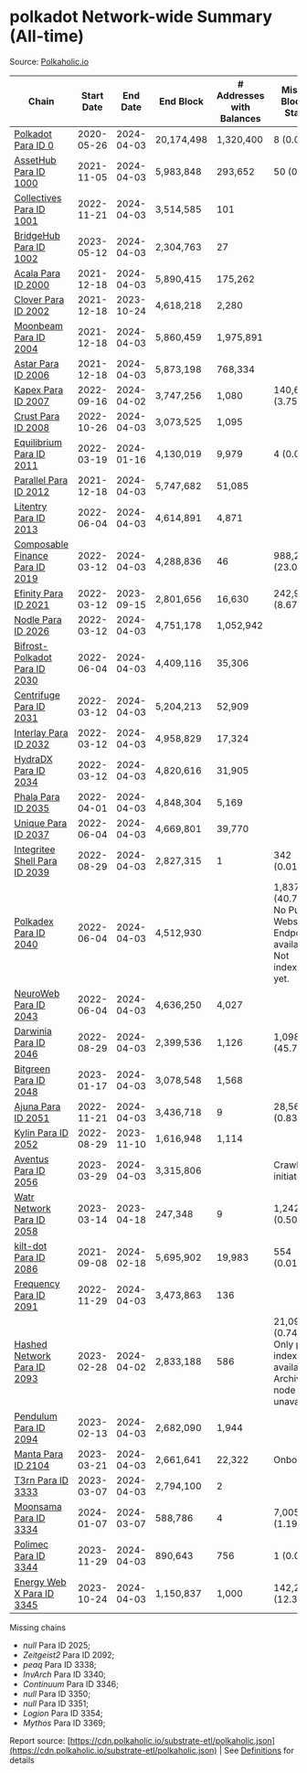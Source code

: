 # polkadot Network-wide Summary (All-time)

Source: [Polkaholic.io](https://polkaholic.io)


| Chain            | Start Date | End Date | End Block | # Addresses with Balances | Missing Blocks / Status |
| ---------------- | ---------- | ---------| --------- | ------------------------- | ----------------------- |
| [Polkadot Para ID 0](/polkadot/0-polkadot) | 2020-05-26 | 2024-04-03 | 20,174,498 |  1,320,400 | 8 (0.00%)  |
| [AssetHub Para ID 1000](/polkadot/1000-assethub) | 2021-11-05 | 2024-04-03 | 5,983,848 |  293,652 | 50 (0.00%)  |
| [Collectives Para ID 1001](/polkadot/1001-collectives) | 2022-11-21 | 2024-04-03 | 3,514,585 |  101 |    |
| [BridgeHub Para ID 1002](/polkadot/1002-bridgehub) | 2023-05-12 | 2024-04-03 | 2,304,763 |  27 |    |
| [Acala Para ID 2000](/polkadot/2000-acala) | 2021-12-18 | 2024-04-03 | 5,890,415 |  175,262 |    |
| [Clover Para ID 2002](/polkadot/2002-clover) | 2021-12-18 | 2023-10-24 | 4,618,218 |  2,280 |    |
| [Moonbeam Para ID 2004](/polkadot/2004-moonbeam) | 2021-12-18 | 2024-04-03 | 5,860,459 |  1,975,891 |    |
| [Astar Para ID 2006](/polkadot/2006-astar) | 2021-12-18 | 2024-04-03 | 5,873,198 |  768,334 |    |
| [Kapex Para ID 2007](/polkadot/2007-kapex) | 2022-09-16 | 2024-04-02 | 3,747,256 |  1,080 | 140,668 (3.75%)  |
| [Crust Para ID 2008](/polkadot/2008-crust) | 2022-10-26 | 2024-04-03 | 3,073,525 |  1,095 |    |
| [Equilibrium Para ID 2011](/polkadot/2011-equilibrium) | 2022-03-19 | 2024-01-16 | 4,130,019 |  9,979 | 4 (0.00%)  |
| [Parallel Para ID 2012](/polkadot/2012-parallel) | 2021-12-18 | 2024-04-03 | 5,747,682 |  51,085 |    |
| [Litentry Para ID 2013](/polkadot/2013-litentry) | 2022-06-04 | 2024-04-03 | 4,614,891 |  4,871 |    |
| [Composable Finance Para ID 2019](/polkadot/2019-composable) | 2022-03-12 | 2024-04-03 | 4,288,836 |  46 | 988,228 (23.04%)  |
| [Efinity Para ID 2021](/polkadot/2021-efinity) | 2022-03-12 | 2023-09-15 | 2,801,656 |  16,630 | 242,949 (8.67%)  |
| [Nodle Para ID 2026](/polkadot/2026-nodle) | 2022-03-12 | 2024-04-03 | 4,751,178 |  1,052,942 |    |
| [Bifrost-Polkadot Para ID 2030](/polkadot/2030-bifrost) | 2022-06-04 | 2024-04-03 | 4,409,116 |  35,306 |    |
| [Centrifuge Para ID 2031](/polkadot/2031-centrifuge) | 2022-03-12 | 2024-04-03 | 5,204,213 |  52,909 |    |
| [Interlay Para ID 2032](/polkadot/2032-interlay) | 2022-03-12 | 2024-04-03 | 4,958,829 |  17,324 |    |
| [HydraDX Para ID 2034](/polkadot/2034-hydradx) | 2022-03-12 | 2024-04-03 | 4,820,616 |  31,905 |    |
| [Phala Para ID 2035](/polkadot/2035-phala) | 2022-04-01 | 2024-04-03 | 4,848,304 |  5,169 |    |
| [Unique Para ID 2037](/polkadot/2037-unique) | 2022-06-04 | 2024-04-03 | 4,669,801 |  39,770 |    |
| [Integritee Shell Para ID 2039](/polkadot/2039-integritee) | 2022-08-29 | 2024-04-03 | 2,827,315 |  1 | 342 (0.01%)  |
| [Polkadex Para ID 2040](/polkadot/2040-polkadex) | 2022-06-04 | 2024-04-03 | 4,512,930 |   | 1,837,143 (40.71%) No Public Websocket Endpoint available: Not indexing yet. |
| [NeuroWeb Para ID 2043](/polkadot/2043-neuroweb) | 2022-06-04 | 2024-04-03 | 4,636,250 |  4,027 |    |
| [Darwinia Para ID 2046](/polkadot/2046-darwinia) | 2022-08-29 | 2024-04-03 | 2,399,536 |  1,126 | 1,098,047 (45.76%)  |
| [Bitgreen Para ID 2048](/polkadot/2048-bitgreen) | 2023-01-17 | 2024-04-03 | 3,078,548 |  1,568 |    |
| [Ajuna Para ID 2051](/polkadot/2051-ajuna) | 2022-11-21 | 2024-04-03 | 3,436,718 |  9 | 28,565 (0.83%)  |
| [Kylin Para ID 2052](/polkadot/2052-kylin) | 2022-08-29 | 2023-11-10 | 1,616,948 |  1,114 |    |
| [Aventus Para ID 2056](/polkadot/2056-aventus) | 2023-03-29 | 2024-04-03 | 3,315,806 |   |   Crawling initiated |
| [Watr Network Para ID 2058](/polkadot/2058-watr) | 2023-03-14 | 2023-04-18 | 247,348 |  9 | 1,242 (0.50%)  |
| [kilt-dot Para ID 2086](/polkadot/2086-kilt) | 2021-09-08 | 2024-02-18 | 5,695,902 |  19,983 | 554 (0.01%)  |
| [Frequency Para ID 2091](/polkadot/2091-frequency) | 2022-11-29 | 2024-04-03 | 3,473,863 |  136 |    |
| [Hashed Network Para ID 2093](/polkadot/2093-hashed) | 2023-02-28 | 2024-04-02 | 2,833,188 |  586 | 21,096 (0.74%) Only partial index available: Archive node unavailable |
| [Pendulum Para ID 2094](/polkadot/2094-pendulum) | 2023-02-13 | 2024-04-03 | 2,682,090 |  1,944 |    |
| [Manta Para ID 2104](/polkadot/2104-manta) | 2023-03-21 | 2024-04-03 | 2,661,641 |  22,322 |   Onboarding |
| [T3rn Para ID 3333](/polkadot/3333-t3rn) | 2023-03-07 | 2024-04-03 | 2,794,100 |  2 |    |
| [Moonsama Para ID 3334](/polkadot/3334-moonsama) | 2024-01-07 | 2024-03-07 | 588,786 |  4 | 7,005 (1.19%)  |
| [Polimec Para ID 3344](/polkadot/3344-polimec) | 2023-11-29 | 2024-04-03 | 890,643 |  756 | 1 (0.00%)  |
| [Energy Web X Para ID 3345](/polkadot/3345-energywebx) | 2023-10-24 | 2024-04-03 | 1,150,837 |  1,000 | 142,272 (12.36%)  |

Missing chains


* *null* Para ID 2025; 
* *Zeitgeist2* Para ID 2092; 
* *peaq* Para ID 3338; 
* *InvArch* Para ID 3340; 
* *Continuum* Para ID 3346; 
* *null* Para ID 3350; 
* *null* Para ID 3351; 
* *Logion* Para ID 3354; 
* *Mythos* Para ID 3369; 

Report source: [https://cdn.polkaholic.io/substrate-etl/polkaholic.json](https://cdn.polkaholic.io/substrate-etl/polkaholic.json) | See [Definitions](/DEFINITIONS.md) for details
